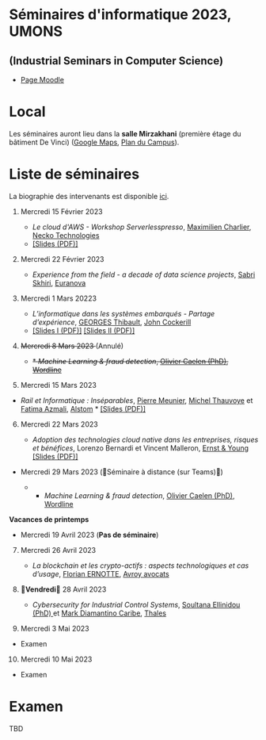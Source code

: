 # Séminaires d'informatique 2023, UMONS 
## (Industrial Seminars in Computer Science)


- [Page Moodle](https://moodle.umons.ac.be/course/view.php?id=455)

# Local

Les séminaires auront lieu dans la **salle Mirzakhani** (première étage du bâtiment De Vinci) ([Google Maps](https://goo.gl/maps/y83a97kLffiojN4o7), [Plan du Campus](./map_nimy.pdf)).

# Liste de séminaires

La biographie des intervenants est disponible [ici](bios.md). 

1. Mercredi 15 Février 2023 

	* *Le cloud d'AWS - Workshop Serverlesspresso*, [Maximilien Charlier](https://www.linkedin.com/in/maximilien-charlier/?originalSubdomain=be), [Necko Technologies](https://www.necko.tech/homepage) 
	* [[Slides (PDF)]](./slides/1_necko.pdf)



2. Mercredi 22 Février 2023 

	* *Experience from the field - a decade of data science projects*, [Sabri Skhiri](https://www.linkedin.com/in/sabriskhiri/?originalSubdomain=be), [Euranova](https://www.linkedin.com/company/euranova/)
	



3. Mercredi 1 Mars 20223

	* *L’informatique dans les systèmes embarqués - Partage d’expérience*, [GEORGES Thibault](https://www.linkedin.com/in/thibault-georges-1a346440/), [John Cockerill](https://johncockerill.com/en/)
	* [[Slides I (PDF)]](./slides/3_jc.pdf) [[Slides II (PDF)]](./slides/3_jc2.pdf)



4. <del> Mercredi 8 Mars 2023  </del> (Annulé)

	* <del> * *Machine Learning & fraud detection*, [Olivier Caelen (PhD)](https://www.linkedin.com/in/oliviercaelen/?originalSubdomain=be), [Wordline](https://www.linkedin.com/company/worldlineglobal/) </del>



5. Mercredi 15 Mars 2023

* *Rail et Informatique : Inséparables*, [Pierre Meunier](https://www.linkedin.com/in/pierre-meunier-0536347/),  [Michel Thauvoye](https://www.linkedin.com/in/michel-thauvoye-66ab1b16a/?originalSubdomain=be) et [Fatima Azmali](https://www.linkedin.com/in/fatima-azmali-a695475/?originalSubdomain=be), [Alstom](https://www.linkedin.com/company/alstom/) * [[Slides (PDF)]](./slides/4_alstom.pdf) 

6. Mercredi 22 Mars 2023

	* *Adoption des technologies cloud native dans les entreprises, risques et bénéfices*, Lorenzo Bernardi et Vincent Malleron, [Ernst & Young](https://www.ey.com/en_be) [[Slides (PDF)]](./slides/5_ey.pdf) 

- Mercredi 29 Mars 2023 (🔴Séminaire à distance (sur Teams)🔴)
	
	* * *Machine Learning & fraud detection*, [Olivier Caelen (PhD)](https://www.linkedin.com/in/oliviercaelen/?originalSubdomain=be), [Wordline](https://www.linkedin.com/company/worldlineglobal/) 

**Vacances de printemps**

- Mercredi 19 Avril 2023  (**Pas de séminaire**)

7. Mercredi 26 Avril 2023 

	* *La blockchain et les crypto-actifs : aspects technologiques et cas d’usage*, [Florian ERNOTTE](https://www.linkedin.com/in/florian-ernotte/?originalSubdomain=be), [Avroy avocats](https://avroy.be/florian-ernotte/)


8. 🔴**Vendredi**🔴 28 Avril 2023

	* *Cybersecurity for Industrial Control Systems*, [Soultana Ellinidou (PhD) ](https://www.linkedin.com/in/soultana-ellinidou/?originalSubdomain=be) et [Mark Diamantino Caribe](https://www.linkedin.com/in/markdiamantinocaribe/?originalSubdomain=be), [Thales](https://www.linkedin.com/company/thales/)

9. Mercredi 3 Mai 2023

  * Examen

10. Mercredi 10 Mai 2023

  * Examen

# Examen

TBD
